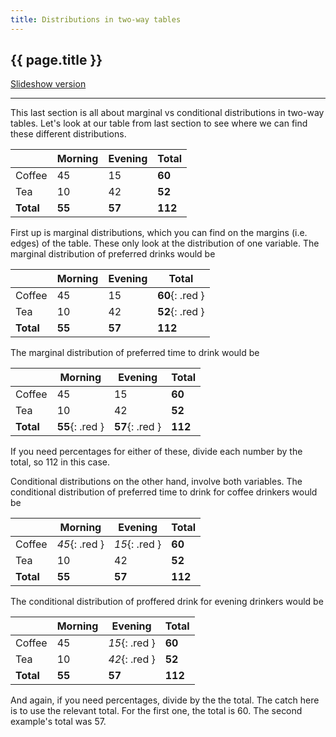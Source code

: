 ```yaml
---
title: Distributions in two-way tables
---
```


## {{ page.title }}

[Slideshow version](https://1drv.ms/p/c/c4097c61e06a2b97/EdhOpBYVUghJm8eHuyJuihYBSM7LAHQmNmAej6b2L-lCtQ?e=NbV1WA)

---

This last section is all about marginal vs conditional distributions in two-way tables. Let's look at our table from last section to see where we can find these different distributions.

|           | Morning | Evening | Total   |
| --------- | ------- | ------- | ------- |
| Coffee    | 45      | 15      | **60**  |
| Tea       | 10      | 42      | **52**  |
| **Total** | **55**  | **57**  | **112** |

First up is marginal distributions, which you can find on the margins (i.e. edges) of the table. These only look at the distribution of one variable. The marginal distribution of preferred drinks would be

|           | Morning | Evening | Total           |
| --------- | ------- | ------- | --------------- |
| Coffee    | 45      | 15      | **60**{: .red } |
| Tea       | 10      | 42      | **52**{: .red } |
| **Total** | **55**  | **57**  | **112**         |

The marginal distribution of preferred time to drink would be

|           | Morning         | Evening         | Total   |
| --------- | --------------- | --------------- | ------- |
| Coffee    | 45              | 15              | **60**  |
| Tea       | 10              | 42              | **52**  |
| **Total** | **55**{: .red } | **57**{: .red } | **112** |

If you need percentages for either of these, divide each number by the total, so 112 in this case.

Conditional distributions on the other hand, involve both variables. The conditional distribution of preferred time to drink for coffee drinkers would be

|           | Morning       | Evening       | Total   |
| --------- | ------------- | ------------- | ------- |
| Coffee    | *45*{: .red } | *15*{: .red } | **60**  |
| Tea       | 10            | 42            | **52**  |
| **Total** | **55**        | **57**        | **112** |

The conditional distribution of proffered drink for evening drinkers would be

|           | Morning | Evening       | Total   |
| --------- | ------- | ------------- | ------- |
| Coffee    | 45      | *15*{: .red } | **60**  |
| Tea       | 10      | *42*{: .red } | **52**  |
| **Total** | **55**  | **57**        | **112** |

And again, if you need percentages, divide by the the total. The catch here is to use the relevant total. For the first one, the total is 60. The second example's total was 57.

